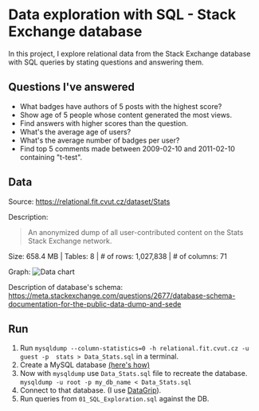 # Data exploration with SQL - Stack Exchange database

In this project, I explore relational data from the Stack Exchange database with SQL queries by stating questions and answering them.

## Questions I've answered

- What badges have authors of 5 posts with the highest score?
- Show age of 5 people whose content generated the most views.
- Find answers with higher scores than the question.
- What's the average age of users?
- What's the average number of badges per user?
- Find top 5 comments made between 2009-02-10 and 2011-02-10 containing "t-test".

## Data

Source: https://relational.fit.cvut.cz/dataset/Stats

Description:
> An anonymized dump of all user-contributed content on the Stats Stack Exchange network.

Size: 658.4 MB | Tables: 8 | # of rows: 1,027,838 | # of columns: 71

Graph:
![Data chart](http://url/to/img.png)

Description of database's schema: https://meta.stackexchange.com/questions/2677/database-schema-documentation-for-the-public-data-dump-and-sede

## Run
1. Run `mysqldump --column-statistics=0 -h relational.fit.cvut.cz -u guest -p  stats > Data_Stats.sql` in a terminal.
1. Create a MySQL database [(here's how)](https://dev.mysql.com/doc/refman/8.0/en/creating-database.html)
2. Now with `mysqldump` use `Data_Stats.sql` file to recreate the database. `mysqldump -u root -p my_db_name < Data_Stats.sql`
3. Connect to that database. (I use [DataGrip](https://www.jetbrains.com/datagrip/)).
4. Run queries from `01_SQL_Exploration.sql` against the DB.